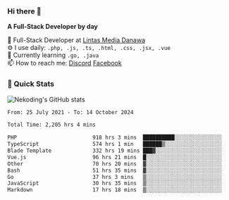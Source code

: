 ### Hi there 👋

**A Full-Stack Developer by day**

🔭 Full-Stack Developer at [Lintas Media Danawa](https://www.lintasmediadanawa.com/)  
⚙️ I use daily: `.php, .js, .ts, .html, .css, .jsx, .vue`  
🌱 Currently learning `.go, .java`  
📫 How to reach me: [Discord](https://discordapp.com/users/984448732999327766)  [Facebook](https://fb.me/tyvandi)  

### 🚀 Quick Stats  

![Nekoding's GitHub stats](https://github-readme-stats.vercel.app/api?username=nekoding&show_icons=true)

<!--START_SECTION:waka-->

```txt
From: 25 July 2021 - To: 14 October 2024

Total Time: 2,205 hrs 4 mins

PHP                        918 hrs 3 mins  ██████████░░░░░░░░░░░░░░░   40.35 %
TypeScript                 574 hrs 1 min   ██████▒░░░░░░░░░░░░░░░░░░   25.23 %
Blade Template             332 hrs 19 mins ███▓░░░░░░░░░░░░░░░░░░░░░   14.61 %
Vue.js                     96 hrs 21 mins  █░░░░░░░░░░░░░░░░░░░░░░░░   04.24 %
Other                      70 hrs 20 mins  ▓░░░░░░░░░░░░░░░░░░░░░░░░   03.09 %
Bash                       51 hrs 35 mins  ▓░░░░░░░░░░░░░░░░░░░░░░░░   02.27 %
Go                         37 hrs 3 mins   ▒░░░░░░░░░░░░░░░░░░░░░░░░   01.63 %
JavaScript                 30 hrs 35 mins  ▒░░░░░░░░░░░░░░░░░░░░░░░░   01.34 %
Markdown                   17 hrs 18 mins  ▒░░░░░░░░░░░░░░░░░░░░░░░░   00.76 %
```

<!--END_SECTION:waka-->

<!--
**nekoding/nekoding** is a ✨ _special_ ✨ repository because its `README.md` (this file) appears on your GitHub profile.

Here are some ideas to get you started:

- 🔭 I’m currently working on ...
- 🌱 I’m currently learning ...
- 👯 I’m looking to collaborate on ...
- 🤔 I’m looking for help with ...
- 💬 Ask me about ...
- 📫 How to reach me: ...
- 😄 Pronouns: ...
- ⚡ Fun fact: ...
-->
